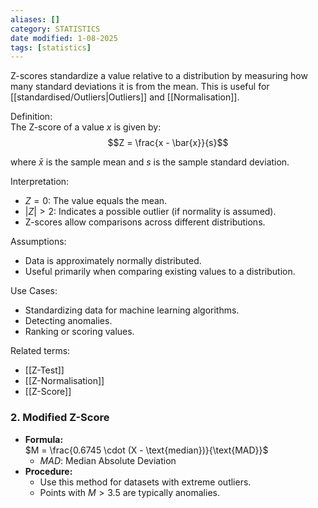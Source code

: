 ```yaml
---
aliases: []
category: STATISTICS
date modified: 1-08-2025
tags: [statistics]
---
```

Z-scores standardize a value relative to a distribution by measuring how many standard deviations it is from the mean. This is useful for [[standardised/Outliers|Outliers]] and [[Normalisation]].

Definition:  
The Z-score of a value $x$ is given by:
    $$Z = \frac{x - \bar{x}}{s}$$
    
where $\bar{x}$ is the sample mean and $s$ is the sample standard deviation.
    
Interpretation:
- $Z = 0$: The value equals the mean.
- $|Z| > 2$: Indicates a possible outlier (if normality is assumed).
- Z-scores allow comparisons across different distributions.
	
Assumptions:
- Data is approximately normally distributed.
- Useful primarily when comparing existing values to a distribution.

Use Cases:
- Standardizing data for machine learning algorithms.
- Detecting anomalies.
- Ranking or scoring values.

Related terms:
- [[Z-Test]]
- [[Z-Normalisation]]
- [[Z-Score]]

### **2. Modified Z-Score**

- **Formula:**  
    $M = \frac{0.6745 \cdot (X - \text{median})}{\text{MAD}}$
    - $MAD$: Median Absolute Deviation
- **Procedure:**
    - Use this method for datasets with extreme outliers.
    - Points with $M > 3.5$ are typically anomalies.